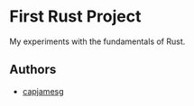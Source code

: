 # First Rust Project

My experiments with the fundamentals of Rust.

## Authors

- [capjamesg](https://github.com/capjamesg)